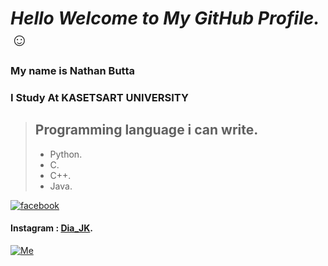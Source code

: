 # *Hello Welcome to My GitHub Profile.* :relaxed: 
### My name is Nathan Butta 
### I Study At KASETSART UNIVERSITY  
 

> ## Programming language i can write.
> - Python.
> - C.
> - C++.
> - Java.

[<span id="jodit-selection_marker_1622790601264_7616311441191661" data-jodit-selection_marker="start" style="line-height: 0; display: none;"></span>![](https://icons-for-free.com/iconfiles/png/512/facebook+logo+logo+website+icon-1320190502625926346.png "facebook")<span id="jodit-selection_marker_1622790601265_2188898330617819" data-jodit-selection_marker="end" style="line-height: 0; display: none;"></span>](https://web.facebook.com/Joekuay/)
#### Instagram : [Dia_JK](https://www.instagram.com/dia_jk/?hl=en).


[![](https://scontent.fbkk22-2.fna.fbcdn.net/v/t1.6435-9/149350781_3732501630173496_4233810522715522857_n.jpg?_nc_cat=106&ccb=1-3&_nc_sid=e3f864&_nc_eui2=AeGOpsJaSbftHx1lZgf2DF59t4cKIYGdRUm3hwohgZ1FSQfPdXDIpI33KdAUthJ6JbXK7wb_i3osydtU0qrM0RtX&_nc_ohc=tQrrqdss-vAAX8vIDuc&_nc_ht=scontent.fbkk22-2.fna&oh=181f9d522246bfefe2f13a0bfc929ff9&oe=60DD7791 "Me")](https://web.facebook.com/Joekuay/)
